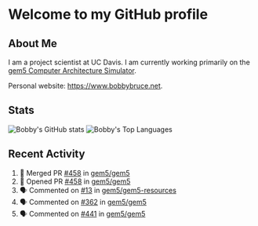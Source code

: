 # Welcome to my GitHub profile

## About Me

I am a project scientist at UC Davis. I am currently working primarily on the [gem5 Computer Architecture Simulator](https://github.com/gem5).

Personal website: <https://www.bobbybruce.net>.

## Stats

![Bobby's GitHub stats](https://github-readme-stats.vercel.app/api?username=bobbyrbruce&show_icons=true&theme=responsive&include_all_commits=true&count_private=true&show=reviews&disable_animations=true)
![Bobby's Top Languages ](https://github-readme-stats.vercel.app/api/top-langs/?username=bobbyrbruce&layout=compact&theme=responsive&count_private=true&langs_count=10&disable_animations=true)

## Recent Activity

<!--START_SECTION:activity-->
1. 🎉 Merged PR [#458](https://github.com/gem5/gem5/pull/458) in [gem5/gem5](https://github.com/gem5/gem5)
2. 💪 Opened PR [#458](https://github.com/gem5/gem5/pull/458) in [gem5/gem5](https://github.com/gem5/gem5)
3. 🗣 Commented on [#13](https://github.com/gem5/gem5-resources/pull/13#issuecomment-1762233790) in [gem5/gem5-resources](https://github.com/gem5/gem5-resources)
4. 🗣 Commented on [#362](https://github.com/gem5/gem5/pull/362#issuecomment-1761729501) in [gem5/gem5](https://github.com/gem5/gem5)
5. 🗣 Commented on [#441](https://github.com/gem5/gem5/pull/441#issuecomment-1760624794) in [gem5/gem5](https://github.com/gem5/gem5)
<!--END_SECTION:activity-->
